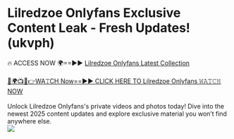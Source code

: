 # Lilredzoe Onlyfans Exclusive Content Leak - Fresh Updates! (ukvph)

🔥 ACCESS NOW 🌍==►► <a href="https://tinyurl.com/kvy9nzfs" rel="nofollow">Lilredzoe Onlyfans Latest Collection</a>
<br><br>
[🔴🌍📺📱👉WA𝚃CH Now==►► CLICK HERE TO Lilredzoe Onlyfans 𝚆𝙰𝚃𝙲𝙷 NOW](https://tinyurl.com/kvy9nzfs)
<br><br>
Unlock Lilredzoe Onlyfans's private videos and photos today! Dive into the newest 2025 content updates and explore exclusive material you won’t find anywhere else.
<br>
<a href="https://tinyurl.com/kvy9nzfs" rel="nofollow" data-target="animated-image.originalLink"><img src="https://camo.githubusercontent.com/8a4f000d20f83aca3bf7ec5f350d767afa0574a8a352519fd8cfa583a6f93a33/68747470733a2f2f692e696d6775722e636f6d2f644a486b345a712e676966" data-canonical-src="https://i.imgur.com/dJHk4Zq.gif" style="max-width: 100%; display: inline-block;" data-target="animated-image.originalImage"></a>
<br>
